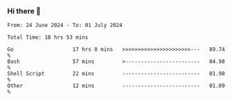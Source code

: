 ### Hi there 👋

<!--
**zhumeme/zhumeme** is a ✨ _special_ ✨ repository because its `README.md` (this file) appears on your GitHub profile.

Here are some ideas to get you started:

- 🔭 I’m currently working on ...
- 🌱 I’m currently learning ...
- 👯 I’m looking to collaborate on ...
- 🤔 I’m looking for help with ...
- 💬 Ask me about ...
- 📫 How to reach me: ...
- 😄 Pronouns: ...
- ⚡ Fun fact: ...
-->

<!--START_SECTION:waka-->

```all_time
From: 24 June 2024 - To: 01 July 2024

Total Time: 18 hrs 53 mins

Go                   17 hrs 8 mins   >>>>>>>>>>>>>>>>>>>>>>---   89.74 %
Bash                 57 mins         >------------------------   04.98 %
Shell Script         22 mins         -------------------------   01.98 %
Other                12 mins         -------------------------   01.09 %
```

<!--END_SECTION:waka-->
